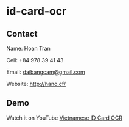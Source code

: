 # id-card-ocr
 
  

## Contact

Name: Hoan Tran

Cell: +84 978 39 41 43

Email: daibangcam@gmail.com

Website: http://hano.cf/

## Demo

Watch it on YouTube [Vietnamese ID Card OCR](https://youtu.be/Aj-EdeEz-GA)